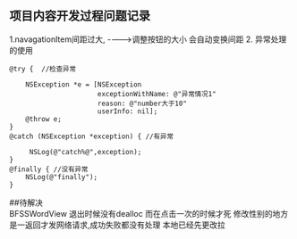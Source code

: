 ## 项目内容开发过程问题记录
1.navagationItem间距过大,   ---->调整按钮的大小 会自动变换间距
2. 异常处理的使用




    @try {  //检查异常 
        
        NSException *e = [NSException
                          exceptionWithName: @"异常情况1"
                          reason: @"number大于10"
                          userInfo: nil];
        @throw e;
    }
    @catch (NSException *exception) { //有异常
        
         NSLog(@"catch%@",exception);
    }
    @finally { //没有异常
        NSLog(@"finally");
    }
    
    
    
    
##待解决  
 BFSSWordView 退出时候没有dealloc 而在点击一次的时候才死
 修改性别的地方是一返回才发网络请求,成功失败都没有处理 本地已经先更改拉
 